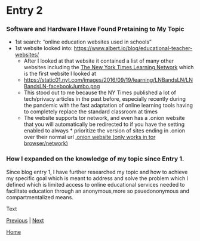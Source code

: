 # Entry 2
### Software and Hardware I Have Found Pretaining to My Topic
* 1st search: “online education websites used in schools”
* 1st website looked into: https://www.albert.io/blog/educational-teacher-websites/
    * After I looked at that website it contained a list of many other websites including the [The New York Times Learning Network](https://www.nytimes.com/section/learning/lesson-plans) which is the first website I looked at
    * https://static01.nyt.com/images/2016/09/19/learning/LNBandsLN/LNBandsLN-facebookJumbo.png 
    * This stood out to me because the NY Times published a lot of tech/privacy articles in the past before, especially recently during the pandemic with          the fast adaptation of online learning tools having to completely replace the standard classroom at times
    * The website supports tor network, and even has a .onion website that you will automatically be redirected to if you have the setting enabled to always     * prioritize the version of sites ending in  .onion over their normal url [.onion website (only works in tor browser/network)]( https://www.nytimesn7cgmftshazwhfgzm37qxb44r64ytbb2dj3x62d2lljsciiyd.onion/section/learning/lesson-plans)

### How I expanded on the knowledge of my topic since Entry 1. 
Since blog entry 1, I have further researched my topic and how to achieve my specific goal which is meant to address and solve the problem which I defined which is limited access to online educational services needed to facilitate education through an anonymous,more so psuedononymous and compartmentalized means. 

Text

[Previous](entry01.md) | [Next](entry03.md)

[Home](../README.md)
